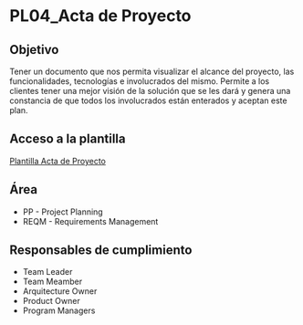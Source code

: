 # PL04_Acta de Proyecto

## Objetivo
Tener un documento que nos permita visualizar el alcance del proyecto, las funcionalidades, tecnologías e involucrados del mismo. Permite a los clientes tener una mejor visión de la solución que se les dará y genera una constancia de que todos los involucrados están enterados y aceptan este plan. 

## Acceso a la plantilla 
[Plantilla Acta de Proyecto](https://docs.google.com/document/d/1n88LLVLSpnOrAmuAc6K9yasGuKbQ6kaWNaEi_9ouu_Q/edit?usp=sharing)

## Área
* PP - Project Planning 
* REQM - Requirements Management

## Responsables de cumplimiento
* Team Leader
* Team Meamber
* Arquitecture Owner
* Product Owner
* Program Managers
